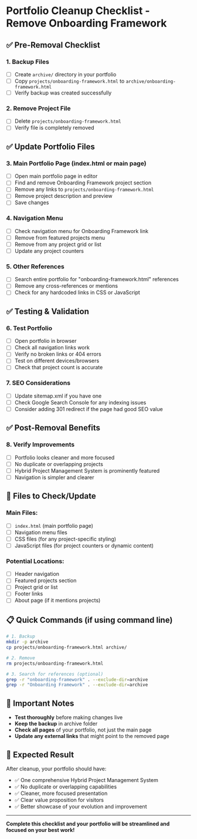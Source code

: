 # Portfolio Cleanup Checklist - Remove Onboarding Framework

## ✅ **Pre-Removal Checklist**

### **1. Backup Files**
- [ ] Create `archive/` directory in your portfolio
- [ ] Copy `projects/onboarding-framework.html` to `archive/onboarding-framework.html`
- [ ] Verify backup was created successfully

### **2. Remove Project File**
- [ ] Delete `projects/onboarding-framework.html`
- [ ] Verify file is completely removed

## ✅ **Update Portfolio Files**

### **3. Main Portfolio Page (index.html or main page)**
- [ ] Open main portfolio page in editor
- [ ] Find and remove Onboarding Framework project section
- [ ] Remove any links to `projects/onboarding-framework.html`
- [ ] Remove project description and preview
- [ ] Save changes

### **4. Navigation Menu**
- [ ] Check navigation menu for Onboarding Framework link
- [ ] Remove from featured projects menu
- [ ] Remove from any project grid or list
- [ ] Update any project counters

### **5. Other References**
- [ ] Search entire portfolio for "onboarding-framework.html" references
- [ ] Remove any cross-references or mentions
- [ ] Check for any hardcoded links in CSS or JavaScript

## ✅ **Testing & Validation**

### **6. Test Portfolio**
- [ ] Open portfolio in browser
- [ ] Check all navigation links work
- [ ] Verify no broken links or 404 errors
- [ ] Test on different devices/browsers
- [ ] Check that project count is accurate

### **7. SEO Considerations**
- [ ] Update sitemap.xml if you have one
- [ ] Check Google Search Console for any indexing issues
- [ ] Consider adding 301 redirect if the page had good SEO value

## ✅ **Post-Removal Benefits**

### **8. Verify Improvements**
- [ ] Portfolio looks cleaner and more focused
- [ ] No duplicate or overlapping projects
- [ ] Hybrid Project Management System is prominently featured
- [ ] Navigation is simpler and clearer

## 🎯 **Files to Check/Update**

### **Main Files:**
- [ ] `index.html` (main portfolio page)
- [ ] Navigation menu files
- [ ] CSS files (for any project-specific styling)
- [ ] JavaScript files (for project counters or dynamic content)

### **Potential Locations:**
- [ ] Header navigation
- [ ] Featured projects section
- [ ] Project grid or list
- [ ] Footer links
- [ ] About page (if it mentions projects)

## 📋 **Quick Commands (if using command line)**

```bash
# 1. Backup
mkdir -p archive
cp projects/onboarding-framework.html archive/

# 2. Remove
rm projects/onboarding-framework.html

# 3. Search for references (optional)
grep -r "onboarding-framework" . --exclude-dir=archive
grep -r "Onboarding Framework" . --exclude-dir=archive
```

## 🚨 **Important Notes**

- **Test thoroughly** before making changes live
- **Keep the backup** in archive folder
- **Check all pages** of your portfolio, not just the main page
- **Update any external links** that might point to the removed page

## 🎉 **Expected Result**

After cleanup, your portfolio should have:
- ✅ One comprehensive Hybrid Project Management System
- ✅ No duplicate or overlapping capabilities
- ✅ Cleaner, more focused presentation
- ✅ Clear value proposition for visitors
- ✅ Better showcase of your evolution and improvement

---

**Complete this checklist and your portfolio will be streamlined and focused on your best work!**
